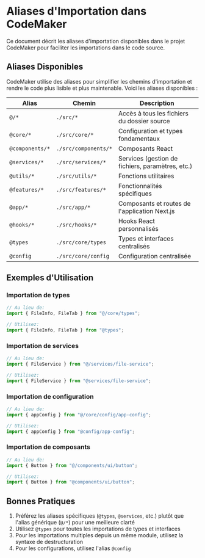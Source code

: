 # Aliases d'Importation dans CodeMaker

Ce document décrit les aliases d'importation disponibles dans le projet CodeMaker pour faciliter les importations dans le code source.

## Aliases Disponibles

CodeMaker utilise des aliases pour simplifier les chemins d'importation et rendre le code plus lisible et plus maintenable. Voici les aliases disponibles :

| Alias           | Chemin               | Description                                      |
| --------------- | -------------------- | ------------------------------------------------ |
| `@/*`           | `./src/*`            | Accès à tous les fichiers du dossier source      |
| `@core/*`       | `./src/core/*`       | Configuration et types fondamentaux              |
| `@components/*` | `./src/components/*` | Composants React                                 |
| `@services/*`   | `./src/services/*`   | Services (gestion de fichiers, paramètres, etc.) |
| `@utils/*`      | `./src/utils/*`      | Fonctions utilitaires                            |
| `@features/*`   | `./src/features/*`   | Fonctionnalités spécifiques                      |
| `@app/*`        | `./src/app/*`        | Composants et routes de l'application Next.js    |
| `@hooks/*`      | `./src/hooks/*`      | Hooks React personnalisés                        |
| `@types`        | `./src/core/types`   | Types et interfaces centralisés                  |
| `@config`       | `./src/core/config`  | Configuration centralisée                        |

## Exemples d'Utilisation

### Importation de types

```typescript
// Au lieu de:
import { FileInfo, FileTab } from "@/core/types";

// Utilisez:
import { FileInfo, FileTab } from "@types";
```

### Importation de services

```typescript
// Au lieu de:
import { FileService } from "@/services/file-service";

// Utilisez:
import { FileService } from "@services/file-service";
```

### Importation de configuration

```typescript
// Au lieu de:
import { appConfig } from "@/core/config/app-config";

// Utilisez:
import { appConfig } from "@config/app-config";
```

### Importation de composants

```typescript
// Au lieu de:
import { Button } from "@/components/ui/button";

// Utilisez:
import { Button } from "@components/ui/button";
```

## Bonnes Pratiques

1. Préférez les aliases spécifiques (`@types`, `@services`, etc.) plutôt que l'alias générique (`@/*`) pour une meilleure clarté
2. Utilisez `@types` pour toutes les importations de types et interfaces
3. Pour les importations multiples depuis un même module, utilisez la syntaxe de destructuration
4. Pour les configurations, utilisez l'alias `@config`
